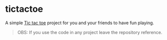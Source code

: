 # tictactoe

A simple [Tic tac toe](http://henrilima.github.io/2-tictactoe) project for you and your friends to have fun playing.

> OBS: If you use the code in any project leave the repository reference.
